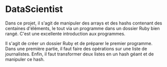 # DataScientist
Dans ce projet, il s'agit de manipuler des arrays et des hashs contenant des centaines d'éléments, le tout via un programme dans un dossier Ruby bien rangé. C'est une excellente introduction aux programmes.

Il s'agit de créer un dossier Ruby et de préparer le premier programme. Dans une première partie, il faut faire des opérations sur une liste de journalistes. Enfin, il faut transformer deux listes en un hash géant et de manipuler ce hash.
